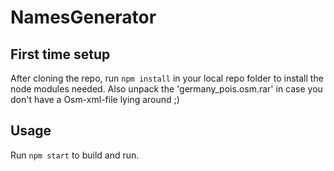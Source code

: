 # NamesGenerator

## First time setup
After cloning the repo, run `npm install` in your local repo folder to install the node modules needed.
Also unpack the 'germany_pois.osm.rar' in case you don't have a Osm-xml-file lying around ;)

## Usage
Run `npm start` to build and run.